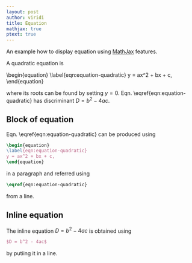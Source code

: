 ```yaml
---
layout: post
author: viridi
title: Equation
mathjax: true
ptext: true
---
```

An example how to display equation using [MathJax](https://www.mathjax.org/) features.

A quadratic equation is

\begin{equation}
\label{eqn:equation-quadratic}
y = ax^2 + bx + c,
\end{equation}

where its roots can be found by setting $y = 0$. Eqn. \eqref{eqn:equation-quadratic} has discriminant $D = b^2 - 4ac$.

## Block of equation
Eqn. \eqref{eqn:equation-quadratic} can be produced using

```latex
\begin{equation}
\label{eqn:equation-quadratic}
y = ax^2 + bx + c,
\end{equation}
```

in a paragraph and referred using

```latex
\eqref{eqn:equation-quadratic}
```

from a line.

## Inline equation
The inline equation $D = b^2 - 4ac$ is obtained using

```latex
$D = b^2 - 4ac$
```

by putiing it in a line.
